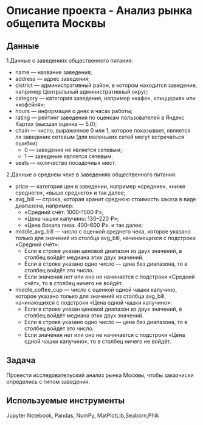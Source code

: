 # Описание проекта  - Анализ рынка общепита Москвы

## Данные
1.Данные о заведениях общественного питания:

  - name — название заведения;
  - address — адрес заведения;
  - district — административный район, в котором находится заведение, например Центральный административный округ;
  - category — категория заведения, например «кафе», «пиццерия» или «кофейня»;
  - hours — информация о днях и часах работы;
  - rating — рейтинг заведения по оценкам пользователей в Яндекс Картах (высшая оценка — 5.0);
  - chain — число, выраженное 0 или 1, которое показывает, является ли заведение сетевым (для маленьких сетей могут встречаться ошибки):
    - 0 — заведение не является сетевым;
    - 1 — заведение является сетевым.
  - seats — количество посадочных мест.

2.Данные о среднем чеке в заведениях общественного питания:

   - price — категория цен в заведении, например «средние», «ниже среднего», «выше среднего» и так далее;
   - avg_bill — строка, которая хранит среднюю стоимость заказа в виде диапазона, например:
     - «Средний счёт: 1000–1500 ₽»;
     - «Цена чашки капучино: 130–220 ₽»;
     -  «Цена бокала пива: 400–600 ₽».
    и так далее;
   - middle_avg_bill — число с оценкой среднего чека, которое указано только для значений из столбца avg_bill, начинающихся с подстроки «Средний счёт»:
     - Если в строке указан ценовой диапазон из двух значений, в столбец войдёт медиана этих двух значений.
     - Если в строке указано одно число — цена без диапазона, то в столбец войдёт это число.
     - Если значения нет или оно не начинается с подстроки «Средний счёт», то в столбец ничего не войдёт.
   - middle_coffee_cup — число с оценкой одной чашки капучино, которое указано только для значений из столбца avg_bill, начинающихся с подстроки «Цена одной чашки капучино»:
     - Если в строке указан ценовой диапазон из двух значений, в столбец войдёт медиана этих двух значений.
     - Если в строке указано одно число — цена без диапазона, то в столбец войдёт это число.
     - Если значения нет или оно не начинается с подстроки «Цена одной чашки капучино», то в столбец ничего не войдёт.
       
## Задача
Провести исследовательский анализ рынка Москвы, чтобы заказчиски определись с типом заведения.
## Используемые инструменты
Jupyter Notebook, Pandas, NumPy, MatPlotLib,Seaborn,Phik
